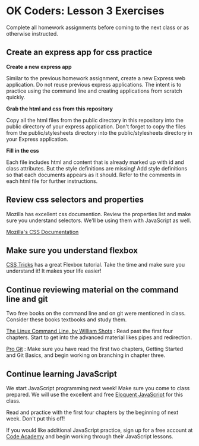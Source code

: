 OK Coders: Lesson 3 Exercises
====

Complete all homework assignments before coming to the next class or as otherwise instructed.

## Create an express app for css practice

**Create a new express app**

Similar to the previous homework assignment, create a new Express web application. Do not reuse previous express applications. The intent is to practice using the command line and creating applications from scratch quickly.

**Grab the html and css from this repository**

Copy all the html files from the public directory in this repository into the public directory of your express application. Don't forget to copy the files from the public/stylesheets directory into the public/stylesheets directory in your Express application.

**Fill in the css**

Each file includes html and content that is already marked up with id and class attributes. But the style definitions are missing! Add style definitions so that each documents appears as it should. Refer to the comments in each html file for further instructions.

## Review css selectors and properties

Mozilla has excellent css documention. Review the properties list and make sure you understand selectors. We'll be using them with JavaScript as well.

[Mozilla's CSS Documentation](https://developer.mozilla.org/en-US/docs/Web/CSS/Reference)

## Make sure you understand flexbox

[CSS Tricks](https://css-tricks.com/snippets/css/a-guide-to-flexbox/) has a great Flexbox tutorial. Take the time and make sure you understand it! It makes your life easier!

## Continue reviewing material on the command line and git

Two free books on the command line and on git were mentioned in class. Consider these books textbooks and study them.

[The Linux Command Line, by William Shots](http://linuxcommand.org/tlcl.php) : Read past the first four chapters. Start to get into the advanced material likes pipes and redirection.

[Pro Git](http://git-scm.com/book) : Make sure you have read the first two chapters, Getting Started and Git Basics, and begin working on branching in chapter three.

## Continue learning JavaScript

We start JavaScript programming next week! Make sure you come to class prepared. We will use the excellent and free [Eloquent JavaScript](http://eloquentjavascript.net/) for this class.

Read and practice with the first four chapters by the beginning of next week. Don't put this off! 

If you would like additional JavaScript practice, sign up for a free account at [Code Academy](http://www.codecademy.com/) and begin working through their JavaScript lessons.